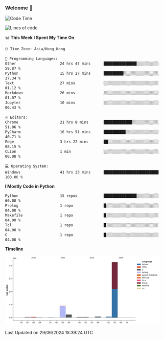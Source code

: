 ### Welcome 👋

<!--START_SECTION:waka-->
![Code Time](http://img.shields.io/badge/Code%20Time-265%20hrs%2059%20mins-blue)

![Lines of code](https://img.shields.io/badge/From%20Hello%20World%20I%27ve%20Written-2.8%20million%20lines%20of%20code-blue)

📊 **This Week I Spent My Time On** 

```text
🕑︎ Time Zone: Asia/Hong_Kong

💬 Programming Languages: 
Other                    24 hrs 47 mins      ███████████████░░░░░░░░░░   59.87 % 
Python                   15 hrs 27 mins      █████████░░░░░░░░░░░░░░░░   37.34 % 
Text                     27 mins             ░░░░░░░░░░░░░░░░░░░░░░░░░   01.12 % 
Markdown                 26 mins             ░░░░░░░░░░░░░░░░░░░░░░░░░   01.07 % 
Jupyter                  10 mins             ░░░░░░░░░░░░░░░░░░░░░░░░░   00.43 % 

🔥 Editors: 
Chrome                   21 hrs 8 mins       █████████████░░░░░░░░░░░░   51.06 % 
PyCharm                  16 hrs 51 mins      ██████████░░░░░░░░░░░░░░░   40.71 % 
Edge                     3 hrs 22 mins       ██░░░░░░░░░░░░░░░░░░░░░░░   08.15 % 
CLion                    1 min               ░░░░░░░░░░░░░░░░░░░░░░░░░   00.08 % 

💻 Operating System: 
Windows                  41 hrs 23 mins      █████████████████████████   100.00 % 
```

**I Mostly Code in Python** 

```text
Python                   15 repos            ███████████████░░░░░░░░░░   60.00 % 
Prolog                   1 repo              █░░░░░░░░░░░░░░░░░░░░░░░░   04.00 % 
Makefile                 1 repo              █░░░░░░░░░░░░░░░░░░░░░░░░   04.00 % 
Tcl                      1 repo              █░░░░░░░░░░░░░░░░░░░░░░░░   04.00 % 
C                        1 repo              █░░░░░░░░░░░░░░░░░░░░░░░░   04.00 % 
```



**Timeline**

![Lines of Code chart](https://raw.githubusercontent.com/xhj2501/xhj2501/main/assets/bar_graph.png)


 Last Updated on 29/06/2024 18:39:24 UTC
<!--END_SECTION:waka-->



